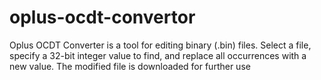 # oplus-ocdt-convertor
Oplus OCDT Converter is a tool for editing binary (.bin) files. Select a file, specify a 32-bit integer value to find, and replace all occurrences with a new value. The modified file is downloaded for further use
